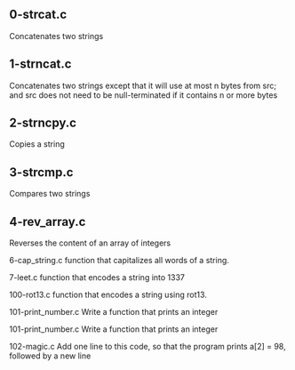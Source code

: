 ## 0-strcat.c 

Concatenates two strings

## 1-strncat.c 

Concatenates two strings except that it will use at most n bytes from src; and src does not need to be null-terminated if it contains n or more bytes

## 2-strncpy.c  

Copies a string

## 3-strcmp.c

Compares two strings

## 4-rev_array.c 

Reverses the content of an array of integers

6-cap_string.c function that capitalizes all words of a string.

7-leet.c function that encodes a string into 1337

100-rot13.c function that encodes a string using rot13.

101-print_number.c Write a function that prints an integer

101-print_number.c Write a function that prints an integer

102-magic.c Add one line to this code, so that the program prints a[2] = 98, followed by a new line


